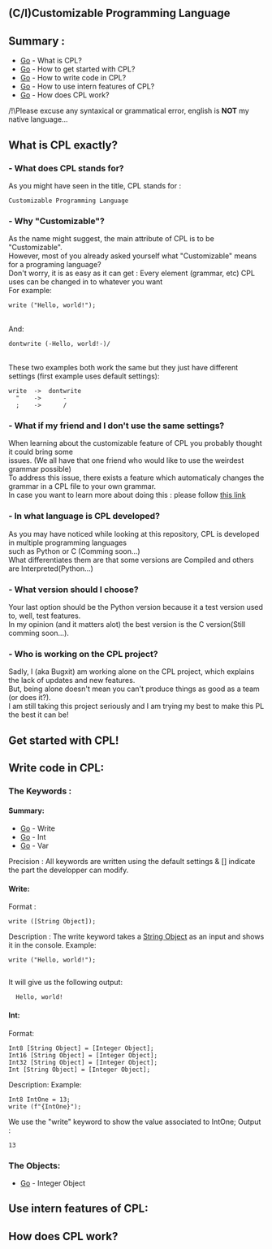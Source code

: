 ## (C/I)Customizable Programming Language
## Summary :
* [Go](#what-is-cpl-exactly) - What is CPL?
* [Go](#get-started-with-cpl) - How to get started with CPL?
* [Go](#write-code-in-cpl) - How to write code in CPL?
* [Go](#use-intern-features-of-cpl) - How to use intern features of CPL?
* [Go](#how-does-cpl-work) - How does CPL work?

/!\Please excuse any syntaxical or grammatical error, english is <b>NOT</b> my native language...
## What is CPL exactly?
### - What does CPL stands for?
  As you might have seen in the title, CPL stands for :
```
Customizable Programming Language
```
### - Why "Customizable"?
  As the name might suggest, the main attribute of CPL is to be "Customizable".
  <br>However, most of you already asked yourself what "Customizable" means for a programing language?
  <br>Don't worry, it is as easy as it can get : Every element (grammar, etc) CPL uses can be changed in to whatever you want
  <br>For example:
  ```
write ("Hello, world!");
  ```
  <br> And:
```
dontwrite (-Hello, world!-)/
```
<br>These two examples both work the same but they just have different settings (first example uses default settings):
```
write  ->  dontwrite
  "    ->      -
  ;    ->      /
```

### - What if my friend and I don't use the same settings?
  When learning about the customizable feature of CPL you probably thought it could bring some 
  <br>issues. (We all have that one friend who would like to use the weirdest grammar possible)
  <br>To address this issue, there exists a feature which automaticaly changes the grammar in a CPL file to your own grammar.
  <br>In case you want to learn more about doing this : please follow [this link](#use-intern-features-of-cpl)

### - In what language is CPL developed?
  As you may have noticed while looking at this repository, CPL is developed in multiple programming languages
  <br>such as Python or C (Comming soon...)
  <br>What differentiates them are that some versions are Compiled and others are Interpreted(Python...)
  
### - What version should I choose?
  Your last option should be the Python version because it a test version used to, well, test features.
  <br>In my opinion (and it matters alot) the best version is the C version(Still comming soon...).
  
### - Who is working on the CPL project?
  Sadly, I (aka Bugxit) am working alone on the CPL project, which explains the lack of updates and new features.
  <br>But, being alone doesn't mean you can't produce things as good as a team (or does it?). 
  <br>I am still taking this project seriously and I am trying my best to make this PL the best it can be!

## Get started with CPL!
## Write code in CPL:
### The Keywords :
#### Summary:
- [Go](#write) - Write
- [Go](#int) - Int
- [Go](#var) - Var

Precision : All keywords are written using the default settings & [] indicate the part the developper can modify.
#### Write:
Format :
```
write ([String Object]);
```
Description :
The write keyword takes a [String Object](#string-object) as an input and shows it in the console.
Example:
```
write ("Hello, world!");
  
```
It will give us the following output:
```
  Hello, world!
```
#### Int:
Format:
```
Int8 [String Object] = [Integer Object];
Int16 [String Object] = [Integer Object];
Int32 [String Object] = [Integer Object];
Int [String Object] = [Integer Object];
```
Description:
Example:
```
Int8 IntOne = 13;
write (f"{IntOne}");
```
We use the "write" keyword to show the value associated to IntOne; Output :
```
13
```
### The Objects:
- [Go](#integer-object) - Integer Object

## Use intern features of CPL: 
## How does CPL work?
